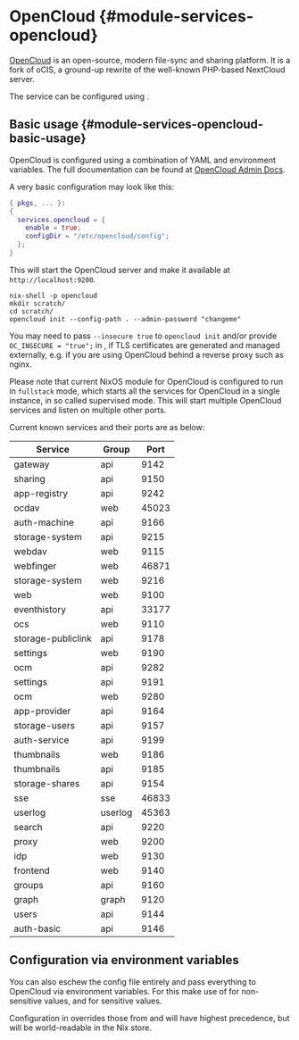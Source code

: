 # OpenCloud {#module-services-opencloud}

[OpenCloud](https://opencloud.eu/en) is an open-source, modern file-sync and
sharing platform. It is a fork of oCIS, a ground-up rewrite of the well-known
PHP-based NextCloud server.

The service can be configured using [](#opt-services.opencloud).

## Basic usage {#module-services-opencloud-basic-usage}

OpenCloud is configured using a combination of YAML and environment
variables. The full documentation can be found at
[OpenCloud Admin Docs](https://docs.opencloud.eu/docs/admin/intro).

A very basic configuration may look like this:

```nix
{ pkgs, ... }:
{
  services.opencloud = {
    enable = true;
    configDir = "/etc/opencloud/config";
  };
}
```

This will start the OpenCloud server and make it available at
`http://localhost:9200`.

```shell
nix-shell -p opencloud
mkdir scratch/
cd scratch/
opencloud init --config-path . --admin-password "changeme"
```

You may need to pass `--insecure true` to `opencloud init` and/or provide
`OC_INSECURE = "true";` in [](#opt-services.opencloud.environment), if
TLS certificates are generated and managed externally, e.g. if you are using
OpenCloud behind a reverse proxy such as nginx.

Please note that current NixOS module for OpenCloud is configured to run in
`fullstack` mode, which starts all the services for OpenCloud in a single
instance, in so called supervised mode. This will start multiple OpenCloud
services and listen on multiple other ports.

Current known services and their ports are as below:

| Service            | Group   |  Port |
|--------------------|---------|-------|
| gateway            | api     |  9142 |
| sharing            | api     |  9150 |
| app-registry       | api     |  9242 |
| ocdav              | web     | 45023 |
| auth-machine       | api     |  9166 |
| storage-system     | api     |  9215 |
| webdav             | web     |  9115 |
| webfinger          | web     | 46871 |
| storage-system     | web     |  9216 |
| web                | web     |  9100 |
| eventhistory       | api     | 33177 |
| ocs                | web     |  9110 |
| storage-publiclink | api     |  9178 |
| settings           | web     |  9190 |
| ocm                | api     |  9282 |
| settings           | api     |  9191 |
| ocm                | web     |  9280 |
| app-provider       | api     |  9164 |
| storage-users      | api     |  9157 |
| auth-service       | api     |  9199 |
| thumbnails         | web     |  9186 |
| thumbnails         | api     |  9185 |
| storage-shares     | api     |  9154 |
| sse                | sse     | 46833 |
| userlog            | userlog | 45363 |
| search             | api     |  9220 |
| proxy              | web     |  9200 |
| idp                | web     |  9130 |
| frontend           | web     |  9140 |
| groups             | api     |  9160 |
| graph              | graph   |  9120 |
| users              | api     |  9144 |
| auth-basic         | api     |  9146 |

## Configuration via environment variables

You can also eschew the config file entirely and pass everything
to OpenCloud via environment variables. For this make use of
[](#opt-services.opencloud.environment) for non-sensitive values, and
[](#opt-services.opencloud.environmentFile) for sensitive values.

Configuration in [](#opt-services.opencloud.environment) overrides those
from [](#opt-services.opencloud.environmentFile) and will have highest
precedence, but will be world-readable in the Nix store.
